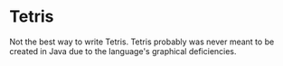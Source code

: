 Tetris
======

Not the best way to write Tetris. Tetris probably was never meant to be created in Java due to the language's graphical deficiencies. 
